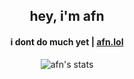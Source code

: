 <h2 align="center">hey, i'm afn</h2>
<h4 align="center">i dont do much yet | <a href="https://afn.lol" target="_blank">afn.lol</a></h4>
<p align="center">
 <picture align="center">
  <source media="(prefers-color-scheme: dark)" srcset="https://github-readme-stats.vercel.app/api?username=afnzmn&show_icons=true&bg_color=ffffff00&text_color=cdd6f4&icon_color=cba6f7&title_color=94e2d5&border_color=bac2de32&border_radius=16">
  <img alt="afn's stats" src="https://github-readme-stats.vercel.app/api?username=afnzmn&show_icons=true&bg_color=ffffff00&text_color=302d41&icon_color=a6da95&title_color=8aadf4&border_color=bac2de77&border_radius=16">
</picture>
</p>


<h3 align="center"></h3>
